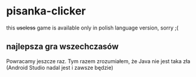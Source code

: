 # pisanka-clicker
this ~~useless~~ game is available only in polish language version, sorry ;(

## najlepsza gra wszechczasów
Powracamy jeszcze raz. Tym razem zrozumiałem, że Java nie jest taka zła (Android Studio nadal jest i zawsze będzie)

